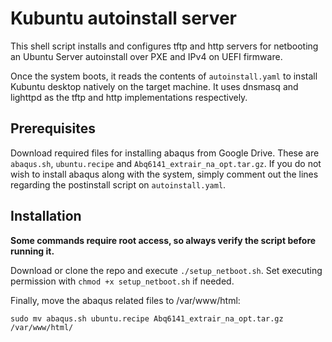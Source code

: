 # Kubuntu autoinstall server

This shell script installs and configures tftp and http servers for netbooting an Ubuntu Server autoinstall over PXE and IPv4 on UEFI firmware.

Once the system boots, it reads the contents of `autoinstall.yaml` to install Kubuntu desktop natively on the target machine.
It uses dnsmasq and lighttpd as the tftp and http implementations respectively.

## Prerequisites
Download required files for installing abaqus from Google Drive. These are `abaqus.sh`, `ubuntu.recipe` and `Abq6141_extrair_na_opt.tar.gz`. If you do not wish to install abaqus along with the system, simply comment out the lines regarding the postinstall script on `autoinstall.yaml`.

## Installation
**Some commands require root access, so always verify the script before running it.**

Download or clone the repo and execute `./setup_netboot.sh`. Set executing permission with `chmod +x setup_netboot.sh` if needed.

Finally, move the abaqus related files to /var/www/html:

`sudo mv abaqus.sh ubuntu.recipe Abq6141_extrair_na_opt.tar.gz /var/www/html/`
